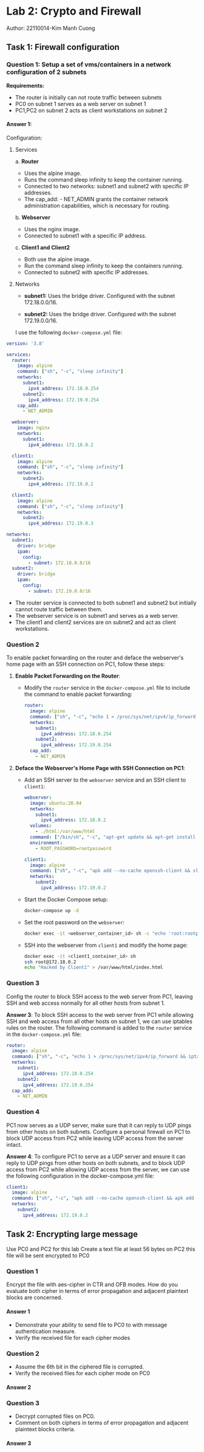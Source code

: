 # Lab 2: Crypto and Firewall

Author: 22110014-Kim Manh Cuong

## Task 1: Firewall configuration

### Question 1: Setup a set of vms/containers in a network configuration of 2 subnets

**Requirements:**

- The router is initially can not route traffic between subnets
- PC0 on subnet 1 serves as a web server on subnet 1
- PC1,PC2 on subnet 2 acts as client workstations on subnet 2

#### **Answer 1:**

Configuration:

1. Services

    a. **Router**

    - Uses the alpine image.
    - Runs the command sleep infinity to keep the container running.
    - Connected to two networks: subnet1 and subnet2 with specific IP addresses.
    - The cap_add: - NET_ADMIN grants the container network administration capabilities, which is necessary for routing.

    b. **Webserver**

    - Uses the nginx image.
    - Connected to subnet1 with a specific IP address.

    c. **Client1 and Client2**

    - Both use the alpine image.
    - Run the command sleep infinity to keep the containers running.
    - Connected to subnet2 with specific IP addresses.

2. Networks

    - **subnet1:**
    Uses the bridge driver.
    Configured with the subnet 172.18.0.0/16.

    - **subnet2:**
    Uses the bridge driver.
    Configured with the subnet 172.19.0.0/16.

    I use the following `docker-compose.yml` file:

```yaml
version: '3.8'

services:
  router:
    image: alpine
    command: ["sh", "-c", "sleep infinity"]
    networks:
      subnet1:
        ipv4_address: 172.18.0.254
      subnet2:
        ipv4_address: 172.19.0.254
    cap_add:
      - NET_ADMIN

  webserver:
    image: nginx
    networks:
      subnet1:
        ipv4_address: 172.18.0.2

  client1:
    image: alpine
    command: ["sh", "-c", "sleep infinity"]
    networks:
      subnet2:
        ipv4_address: 172.19.0.2

  client2:
    image: alpine
    command: ["sh", "-c", "sleep infinity"]
    networks:
      subnet2:
        ipv4_address: 172.19.0.3

networks:
  subnet1:
    driver: bridge
    ipam:
      config:
        - subnet: 172.18.0.0/16
  subnet2:
    driver: bridge
    ipam:
      config:
        - subnet: 172.19.0.0/16
```

- The router service is connected to both subnet1 and subnet2 but initially cannot route traffic between them.
- The webserver service is on subnet1 and serves as a web server.
- The client1 and client2 services are on subnet2 and act as client workstations.

### Question 2

To enable packet forwarding on the router and deface the webserver's home page with an SSH connection on PC1, follow these steps:

1. **Enable Packet Forwarding on the Router**:
   - Modify the `router` service in the `docker-compose.yml` file to include the command to enable packet forwarding:

     ```yaml
     router:
       image: alpine
       command: ["sh", "-c", "echo 1 > /proc/sys/net/ipv4/ip_forward && sleep infinity"]
       networks:
         subnet1:
           ipv4_address: 172.18.0.254
         subnet2:
           ipv4_address: 172.19.0.254
       cap_add:
         - NET_ADMIN
     ```

2. **Deface the Webserver's Home Page with SSH Connection on PC1**:
   - Add an SSH server to the `webserver` service and an SSH client to `client1`:

     ```yaml
     webserver:
       image: ubuntu:20.04
       networks:
         subnet1:
           ipv4_address: 172.18.0.2
       volumes:
         - ./html:/var/www/html
       command: ["/bin/sh", "-c", "apt-get update && apt-get install -y openssh-server nginx && service ssh start && service nginx start && tail -f /dev/null"]
       environment:
         - ROOT_PASSWORD=rootpassword

     client1:
       image: alpine
       command: ["sh", "-c", "apk add --no-cache openssh-client && sleep infinity"]
       networks:
         subnet2:
           ipv4_address: 172.19.0.2
     ```

   - Start the Docker Compose setup:

     ```sh
     docker-compose up -d
     ```

   - Set the root password on the `webserver`:

     ```sh
     docker exec -it <webserver_container_id> sh -c "echo 'root:rootpassword' | chpasswd"
     ```

   - SSH into the webserver from `client1` and modify the home page:

     ```sh
     docker exec -it <client1_container_id> sh
     ssh root@172.18.0.2
     echo "Hacked by Client1" > /var/www/html/index.html
     ```

### Question 3

Config the router to block SSH access to the web server from PC1, leaving SSH and web access normally for all other hosts from subnet 1.

**Answer 3**:
To block SSH access to the web server from PC1 while allowing SSH and web access from all other hosts on subnet 1, we can use iptables rules on the router. The following command is added to the `router` service in the `docker-compose.yml` file:

```yaml
router:
  image: alpine
  command: ["sh", "-c", "echo 1 > /proc/sys/net/ipv4/ip_forward && iptables -A FORWARD -p tcp --dport 22 -s 172.19.0.2 -d 172.18.0.2 -j DROP && sleep infinity"]
  networks:
    subnet1:
      ipv4_address: 172.18.0.254
    subnet2:
      ipv4_address: 172.19.0.254
  cap_add:
    - NET_ADMIN
```

### Question 4

PC1 now serves as a UDP server, make sure that it can reply to UDP pings from other hosts on both subnets. Configure a personal firewall on PC1 to block UDP access from PC2 while leaving UDP access from the server intact.

**Answer 4**:
To configure PC1 to serve as a UDP server and ensure it can reply to UDP pings from other hosts on both subnets, and to block UDP access from PC2 while allowing UDP access from the server, we can use the following configuration in the docker-compose.yml file:

```yaml
client1:
  image: alpine
  command: ["sh", "-c", "apk add --no-cache openssh-client && apk add --no-cache socat && socat UDP4-LISTEN:12345,fork EXEC:'/bin/cat' & iptables -A INPUT -p udp --dport 12345 -s 172.19.0.3 -j DROP && sleep infinity"]
  networks:
    subnet2:
      ipv4_address: 172.19.0.2
```

## Task 2: Encrypting large message

Use PC0 and PC2 for this lab
Create a text file at least 56 bytes on PC2 this file will be sent encrypted to PC0

### **Question 1**

Encrypt the file with aes-cipher in CTR and OFB modes. How do you evaluate both cipher in terms of error propagation and adjacent plaintext blocks are concerned.

#### **Answer 1**

- Demonstrate your ability to send file to PC0 to with message authentication measure.
- Verify the received file for each cipher modes

### **Question 2**

- Assume the 6th bit in the ciphered file is corrupted.
- Verify the received files for each cipher mode on PC0

#### **Answer 2**

### **Question 3**

- Decrypt corrupted files on PC0.
- Comment on both ciphers in terms of error propagation and adjacent plaintext blocks criteria.

#### **Answer 3**
